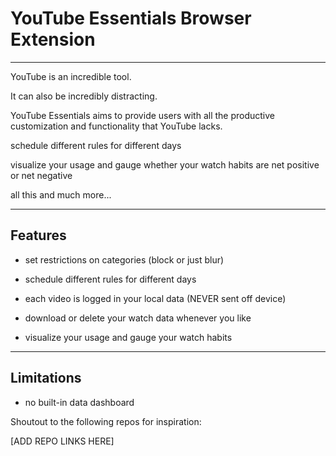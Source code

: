 # YouTube Essentials Browser Extension

---

YouTube is an incredible tool.

It can also be incredibly distracting.

YouTube Essentials aims to provide users with all the productive customization and functionality that YouTube lacks.

schedule different rules for different days

visualize your usage and gauge whether your watch habits are net positive or net negative

all this and much more...

---

## Features

- set restrictions on categories (block or just blur)

- schedule different rules for different days

- each video is logged in your local data (NEVER sent off device)

- download or delete your watch data whenever you like

- visualize your usage and gauge your watch habits

---

## Limitations

- no built-in data dashboard


Shoutout to the following repos for inspiration:

[ADD REPO LINKS HERE]
